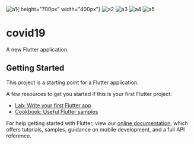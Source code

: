 ![a1](https://user-images.githubusercontent.com/39927872/93143407-849cff00-f705-11ea-8e51-894b4d9c485a.jpg){:height="700px" width="400px"}
![a2](https://user-images.githubusercontent.com/39927872/93143411-85ce2c00-f705-11ea-8b98-e3be2907f179.jpg)
![a3](https://user-images.githubusercontent.com/39927872/93143414-86ff5900-f705-11ea-9382-65b74c94698e.jpg)
![a4](https://user-images.githubusercontent.com/39927872/93143400-81a20e80-f705-11ea-9958-bc688ecf4ec4.jpg)
![a5](https://user-images.githubusercontent.com/39927872/93143404-836bd200-f705-11ea-9747-31ed25c7b1cf.jpg)




# covid19

A new Flutter application.

## Getting Started

This project is a starting point for a Flutter application.

A few resources to get you started if this is your first Flutter project:

- [Lab: Write your first Flutter app](https://flutter.dev/docs/get-started/codelab)
- [Cookbook: Useful Flutter samples](https://flutter.dev/docs/cookbook)

For help getting started with Flutter, view our
[online documentation](https://flutter.dev/docs), which offers tutorials,
samples, guidance on mobile development, and a full API reference.
